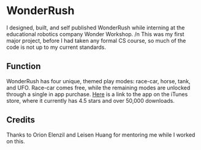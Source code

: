 # WonderRush
I designed, built, and self published WonderRush while interning at the educational robotics company Wonder Workshop. /n
This was my first major project, before I had taken any formal CS course, so much of the code is not up to my current standards. 

## Function
WonderRush has four unique, themed play modes: race-car, horse, tank, and UFO. Race-car comes free, while the remaining modes are unlocked through a single in app purchase. [Here](https://itunes.apple.com/us/app/wonder-rush/id1017382463?mt=8) is a link to the app on the iTunes store, where it currently has 4.5 stars and over 50,000 downloads.

## Credits
Thanks to Orion Elenzil and Leisen Huang for mentoring me while I worked on this.